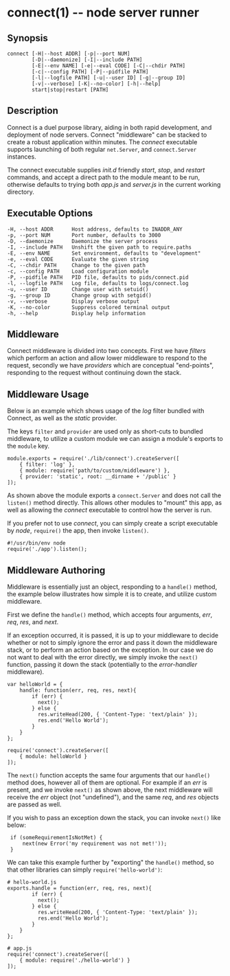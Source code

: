connect(1) -- node server runner
========================================

## Synopsis

    connect [-H|--host ADDR] [-p|--port NUM]
            [-D|--daemonize] [-I|--include PATH]
            [-E|--env NAME] [-e|--eval CODE] [-C|--chdir PATH]
            [-c|--config PATH] [-P|--pidfile PATH]
            [-l|--logfile PATH] [-u|--user ID] [-g|--group ID]
            [-v|--verbose] [-K|--no-color] [-h|--help]
            start|stop|restart [PATH]

## Description

Connect is a duel purpose library, aiding in both rapid development, and deployment of node servers. Connect "middleware" can be stacked to create a robust application within minutes. The _connect_ executable supports launching of both regular `net.Server`, and `connect.Server` instances.
 
The connect executable supplies _init.d_ friendly _start_, _stop_, and _restart_ commands, and accept a direct path to the module meant to be run, otherwise defaults to trying both _app.js_ and _server.js_ in the current working directory.

## Executable Options

    -H, --host ADDR      Host address, defaults to INADDR_ANY
    -p, --port NUM       Port number, defaults to 3000
    -D, --daemonize      Daemonize the server process
    -I, --include PATH   Unshift the given path to require.paths
    -E, --env NAME       Set environment, defaults to "development"
    -e, --eval CODE      Evaluate the given string
    -C, --chdir PATH     Change to the given path
    -c, --config PATH    Load configuration module
    -P, --pidfile PATH   PID file, defaults to pids/connect.pid
    -l, --logfile PATH   Log file, defaults to logs/connect.log
    -u, --user ID        Change user with setuid()
    -g, --group ID       Change group with setgid()
    -v, --verbose        Display verbose output
    -K, --no-color       Suppress colored terminal output
    -h, --help           Display help information

## Middleware

Connect middleware is divided into two concepts. First we have _filters_ which perform an action and allow lower middleware to respond to the request, secondly we have _providers_ which are conceptual "end-points", responding to the request without continuing down the stack.


## Middleware Usage

Below is an example which shows usage of the _log_ filter bundled with Connect, as well as the _static_ provider.

The keys `filter` and `provider` are used only as short-cuts to bundled middleware, to utilize a custom module we can assign a module's exports to the `module` key.

    module.exports = require('./lib/connect').createServer([
        { filter: 'log' },
        { module: require('path/to/custom/middleware') },
        { provider: 'static', root: __dirname + '/public' }
    ]);

As shown above the module exports a `connect.Server` and does not call the `listen()` method directly. This allows other modules to "mount" this app, as well as allowing the _connect_ executable to control how the server is run.
 
If you prefer not to use _connect_, you can simply create a script executable by _node_, `require()` the app, then invoke `listen()`.

    #!/usr/bin/env node
    require('./app').listen();

## Middleware Authoring

Middleware is essentially just an object, responding to a `handle()` method, the example below illustrates how simple it is to create, and utilize custom middleware.
 
First we define the `handle()` method, which accepts four arguments, _err_, _req_, _res_, and _next_. 
 
If an exception occurred, it is passed, it is up to your middleware to decide whether or not to simply ignore the error and pass it down the middleware stack, or to perform an action based on the exception. In our case we do not want to deal with the error directly, we simply invoke the `next()` function, passing it down the stack (potentially to the _error-handler_ middleware).
 
    var helloWorld = {
        handle: function(err, req, res, next){
            if (err) {
              next();
            } else {
              res.writeHead(200, { 'Content-Type: 'text/plain' });
              res.end('Hello World');
            }
        }
    };

    require('connect').createServer([
        { module: helloWorld }
    ]);
    
The `next()` function accepts the same four arguments that our `handle()` method does, however all of them are optional. For example if an _err_ is present, and we invoke `next()` as shown above, the next middleware will receive the _err_ object (not "undefined"), and the same _req_, and _res_ objects are passed as well.
 
If you wish to pass an exception down the stack, you can invoke `next()` like below:
 
     if (someRequirementIsNotMet) {
         next(new Error('my requirement was not met!'));
     }

We can take this example further by "exporting" the `handle()` method, so that other libraries can simply `require('hello-world')`:
 
    # hello-world.js
    exports.handle = function(err, req, res, next){
            if (err) {
              next();
            } else {
              res.writeHead(200, { 'Content-Type: 'text/plain' });
              res.end('Hello World');
            }
        }
    };
    
    # app.js
    require('connect').createServer([
        { module: require('./hello-world') }
    ]);
